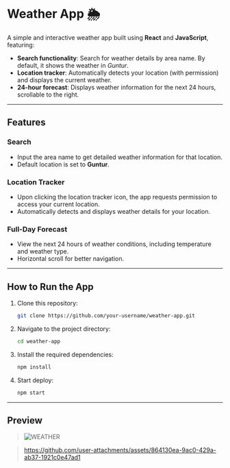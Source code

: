 # Weather App 🌦️

A simple and interactive weather app built using **React** and **JavaScript**, featuring:

- **Search functionality**: Search for weather details by area name. By default, it shows the weather in *Guntur*.
- **Location tracker**: Automatically detects your location (with permission) and displays the current weather.
- **24-hour forecast**: Displays weather information for the next 24 hours, scrollable to the right.

---

## Features

### Search
- Input the area name to get detailed weather information for that location.
- Default location is set to **Guntur**.

### Location Tracker
- Upon clicking the location tracker icon, the app requests permission to access your current location.
- Automatically detects and displays weather details for your location.

### Full-Day Forecast
- View the next 24 hours of weather conditions, including temperature and weather type.
- Horizontal scroll for better navigation.

---

## How to Run the App

1. Clone this repository:
   ```bash
   git clone https://github.com/your-username/weather-app.git

2. Navigate to the project directory:
   ```bash
   cd weather-app
3. Install the required dependencies:
   ```bash
   npm install
4. Start deploy:
   ```bash
   npm start
---

## Preview
> ![WEATHER](https://github.com/user-attachments/assets/2e394440-1c0f-4c01-a27c-5fa363ce7e72)

> https://github.com/user-attachments/assets/864130ea-9ac0-429a-ab37-1921c0e47ad1

